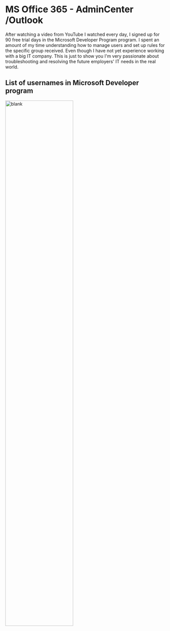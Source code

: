 <!--# MS365-Outlook-->

<h1>MS Office 365 - AdminCenter /Outlook</h1>

<p>After watching a video from YouTube I watched every day, I signed up for 90 free trial days in the Microsoft Developer Program program. I spent an amount of my time understanding how to manage users and set up rules for the specific group received. Even though I have not yet experience working with a big IT company. This is just to show you I'm very passionate about troubleshooting and resolving the future employers' IT needs in the real world. </p>

<h2>List of usernames in Microsoft Developer program</h2>
<img src= "https://i.imgur.com/fNd2X6N.png" height="65%" width="65%" alt="blank"/>
